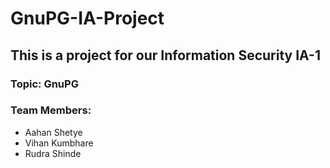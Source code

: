 # GnuPG-IA-Project

## This is a project for our Information Security IA-1

### Topic: GnuPG

### Team Members:
- Aahan Shetye
- Vihan Kumbhare
- Rudra Shinde
